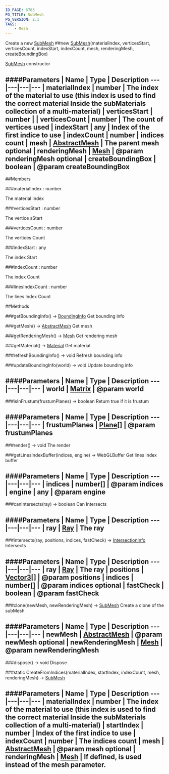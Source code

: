 ```yaml
---
ID_PAGE: 6783
PG_TITLE: SubMesh
PG_VERSION: 2.1
TAGS:
    - Mesh
---
```


Create a new [SubMesh](page.php?p=6783)
##new [SubMesh](page.php?p=6783)(materialIndex, verticesStart, verticesCount, indexStart, indexCount, mesh, renderingMesh, createBoundingBox)



 [SubMesh](page.php?p=6783) constructor




####Parameters
 | Name | Type | Description
---|---|---|---
 | materialIndex | number | The index of the material to use (this index is used to find the correct material Inside the subMaterials collection of a multi-material)
 | verticesStart | number | 
 | verticesCount | number | The count of vertices used
 | indexStart | any | Index of the first indice to use
 | indexCount | number | indices count
 | mesh | [AbstractMesh](page.php?p=6657) | The parent mesh
optional | renderingMesh | [Mesh](page.php?p=6659) | @param renderingMesh
optional | createBoundingBox | boolean | @param createBoundingBox
---

##Members

###materialIndex : number




The material Index



###verticesStart : number




The vertice sStart



###verticesCount : number




The vertices Count



###indexStart : any




The index Start



###indexCount : number




The index Count



###linesIndexCount : number




The lines Index Count











##Methods

###getBoundingInfo() &rarr; [BoundingInfo](page.php?p=6714)
Get bounding info






###getMesh() &rarr; [AbstractMesh](page.php?p=6657)
Get mesh






###getRenderingMesh() &rarr; [Mesh](page.php?p=6659)
Get rendering mesh






###getMaterial() &rarr; [Material](page.php?p=6726)
Get material






###refreshBoundingInfo() &rarr; void
Refresh bounding info






###updateBoundingInfo(world) &rarr; void
Update bounding info





####Parameters
 | Name | Type | Description
---|---|---|---
 | world | [Matrix](page.php?p=6754) | @param world
---

###isInFrustum(frustumPlanes) &rarr; boolean
Return true if it is frustum





####Parameters
 | Name | Type | Description
---|---|---|---
 | frustumPlanes | [Plane](page.php?p=6755)[] | @param frustumPlanes
---

###render() &rarr; void
The render






###getLinesIndexBuffer(indices, engine) &rarr; WebGLBuffer
Get lines index buffer





####Parameters
 | Name | Type | Description
---|---|---|---
 | indices | number[] | @param indices
 | engine | any | @param engine
---

###canIntersects(ray) &rarr; boolean
Can Intersects





####Parameters
 | Name | Type | Description
---|---|---|---
 | ray | [Ray](page.php?p=6758) | The ray
---

###intersects(ray, positions, indices, fastCheck) &rarr; [IntersectionInfo](page.php?p=6711)
Intersects





####Parameters
 | Name | Type | Description
---|---|---|---
 | ray | [Ray](page.php?p=6758) | The ray
 | positions | [Vector3](page.php?p=6751)[] | @param positions
 | indices | number[] | @param indices
optional | fastCheck | boolean | @param fastCheck
---

###clone(newMesh, newRenderingMesh) &rarr; [SubMesh](page.php?p=6783)
Create a clone of the subMesh





####Parameters
 | Name | Type | Description
---|---|---|---
 | newMesh | [AbstractMesh](page.php?p=6657) | @param newMesh
optional | newRenderingMesh | [Mesh](page.php?p=6659) | @param newRenderingMesh
---

###dispose() &rarr; void
Dispose






###static CreateFromIndices(materialIndex, startIndex, indexCount, mesh, renderingMesh) &rarr; [SubMesh](page.php?p=6783)

####Parameters
 | Name | Type | Description
---|---|---|---
 | materialIndex | number | The index of the material to use (this index is used to find the correct material Inside the subMaterials collection of a multi-material)
 | startIndex | number | Index of the first indice to use
 | indexCount | number | The indices count
 | mesh | [AbstractMesh](page.php?p=6657) | @param mesh
optional | renderingMesh | [Mesh](page.php?p=6659) | If defined, is used instead of the mesh parameter.
---
